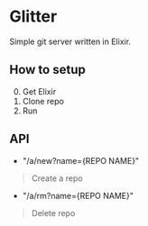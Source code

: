 # Glitter 

Simple git server written in Elixir.

## How to setup
0. Get Elixir
1. Clone repo
3. Run

## API
* "/a/new?name={REPO NAME}"
> Create a repo
* "/a/rm?name={REPO NAME}"
> Delete repo
